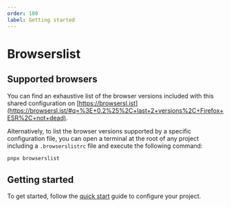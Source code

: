 ```yaml
---
order: 100
label: Getting started
---
```


# Browserslist

## Supported browsers

You can find an exhaustive list of the browser versions included with this shared configuration on [https://browsersl.ist](https://browsersl.ist/#q=%3E+0.2%25%2C+last+2+versions%2C+Firefox+ESR%2C+not+dead). 

Alternatively, to list the browser versions supported by a specific configuration file, you can open a terminal at the root of any project including a `.browserslistrc` file and execute the following command:

```bash
pnpx browserslist
```

## Getting started

To get started, follow the [quick start](configure-project.md) guide to configure your project.
